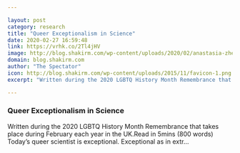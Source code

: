 ```yaml
---

layout: post
category: research
title: "Queer Exceptionalism in Science"
date: 2020-02-27 16:59:48
link: https://vrhk.co/2Tl4jHV
image: http://blog.shakirm.com/wp-content/uploads/2020/02/anastasia-zhenina-KCoa8XXJoS4-unsplash.jpg
domain: blog.shakirm.com
author: "The Spectator"
icon: http://blog.shakirm.com/wp-content/uploads/2015/11/favicon-1.png
excerpt: "Written during the 2020 LGBTQ History Month Remembrance that takes place during February each year in the UK.Read in 5mins (800 words) Today’s queer scientist is exceptional. Exceptional as in extr…"

---
```


### Queer Exceptionalism in Science

Written during the 2020 LGBTQ History Month Remembrance that takes place during February each year in the UK.Read in 5mins (800 words) Today’s queer scientist is exceptional. Exceptional as in extr…